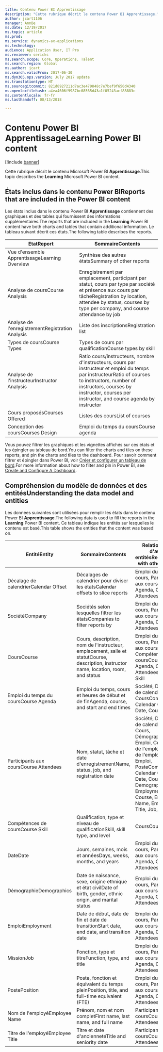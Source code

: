 ```yaml
---
title: Contenu Power BI Apprentissage
description: "Cette rubrique décrit le contenu Power BI Apprentissage."
author: jcart1106
manager: AnnBe
ms.date: 12/19/2017
ms.topic: article
ms.prod: 
ms.service: dynamics-ax-applications
ms.technology: 
audience: Application User, IT Pro
ms.reviewer: sericks
ms.search.scope: Core, Operations, Talent
ms.search.region: Global
ms.author: jcart
ms.search.validFrom: 2017-06-30
ms.dyn365.ops.version: July 2017 update
ms.translationtype: HT
ms.sourcegitcommit: 821d8927211d7ac3e479848c7e7bef9f650d4340
ms.openlocfilehash: a4ea4606f9987bc08565d43a1f05243acf88883c
ms.contentlocale: fr-fr
ms.lasthandoff: 08/13/2018

---
```


# <a name="learning-power-bi-content"></a><span data-ttu-id="197bb-103">Contenu Power BI Apprentissage</span><span class="sxs-lookup"><span data-stu-id="197bb-103">Learning Power BI content</span></span>

[!include [banner](../includes/banner.md)]

<span data-ttu-id="197bb-104">Cette rubrique décrit le contenu Microsoft Power BI **Apprentissage**.</span><span class="sxs-lookup"><span data-stu-id="197bb-104">This topic describes the **Learning** Microsoft Power BI content.</span></span>

## <a name="reports-that-are-included-in-the-power-bi-content"></a><span data-ttu-id="197bb-105">États inclus dans le contenu Power BI</span><span class="sxs-lookup"><span data-stu-id="197bb-105">Reports that are included in the Power BI content</span></span>

<span data-ttu-id="197bb-106">Les états inclus dans le contenu Power BI **Apprentissage** contiennent des graphiques et des tables qui fournissent des informations supplémentaires.</span><span class="sxs-lookup"><span data-stu-id="197bb-106">The reports that are included in the **Learning** Power BI content have both charts and tables that contain additional information.</span></span> <span data-ttu-id="197bb-107">Le tableau suivant décrit ces états.</span><span class="sxs-lookup"><span data-stu-id="197bb-107">The following table describes the reports.</span></span>

| <span data-ttu-id="197bb-108">Etat</span><span class="sxs-lookup"><span data-stu-id="197bb-108">Report</span></span>                | <span data-ttu-id="197bb-109">Sommaire</span><span class="sxs-lookup"><span data-stu-id="197bb-109">Contents</span></span> |
|-----------------------|----------|
| <span data-ttu-id="197bb-110">Vue d'ensemble Apprentissage</span><span class="sxs-lookup"><span data-stu-id="197bb-110">Learning Overview</span></span>     | <span data-ttu-id="197bb-111">Synthèse des autres états</span><span class="sxs-lookup"><span data-stu-id="197bb-111">Summary of other reports</span></span> |
| <span data-ttu-id="197bb-112">Analyse de cours</span><span class="sxs-lookup"><span data-stu-id="197bb-112">Course Analysis</span></span>       | <span data-ttu-id="197bb-113">Enregistrement par emplacement, participant par statut, cours par type par société et présence aux cours par tâche</span><span class="sxs-lookup"><span data-stu-id="197bb-113">Registration by location, attendee by status, courses by type per company, and course attendance by job</span></span> |
| <span data-ttu-id="197bb-114">Analyse de l'enregistrement</span><span class="sxs-lookup"><span data-stu-id="197bb-114">Registration Analysis</span></span> | <span data-ttu-id="197bb-115">Liste des inscriptions</span><span class="sxs-lookup"><span data-stu-id="197bb-115">Registration list</span></span> |
| <span data-ttu-id="197bb-116">Types de cours</span><span class="sxs-lookup"><span data-stu-id="197bb-116">Course Types</span></span>          | <span data-ttu-id="197bb-117">Types de cours par qualification</span><span class="sxs-lookup"><span data-stu-id="197bb-117">Course types by skill</span></span> |
| <span data-ttu-id="197bb-118">Analyse de l'instructeur</span><span class="sxs-lookup"><span data-stu-id="197bb-118">Instructor Analysis</span></span>   | <span data-ttu-id="197bb-119">Ratio cours/instructeurs, nombre d'instructeurs, cours par instructeur et emploi du temps par instructeur</span><span class="sxs-lookup"><span data-stu-id="197bb-119">Ratio of courses to instructors, number of instructors, courses by instructor, courses per instructor, and course agenda by instructor</span></span> |
| <span data-ttu-id="197bb-120">Cours proposés</span><span class="sxs-lookup"><span data-stu-id="197bb-120">Courses Offered</span></span>       | <span data-ttu-id="197bb-121">Listes des cours</span><span class="sxs-lookup"><span data-stu-id="197bb-121">List of courses</span></span> |
| <span data-ttu-id="197bb-122">Conception des cours</span><span class="sxs-lookup"><span data-stu-id="197bb-122">Courses Design</span></span>        | <span data-ttu-id="197bb-123">Emploi du temps du cours</span><span class="sxs-lookup"><span data-stu-id="197bb-123">Course agenda</span></span> |

<span data-ttu-id="197bb-124">Vous pouvez filtrer les graphiques et les vignettes affichés sur ces états et les épingler au tableau de bord.</span><span class="sxs-lookup"><span data-stu-id="197bb-124">You can filter the charts and tiles on these reports, and pin the charts and tiles to the dashboard.</span></span> <span data-ttu-id="197bb-125">Pour savoir comment filtrer et épingler dans Power BI, voir [Créer et configurer un tableau de bord](https://powerbi.microsoft.com/en-us/guided-learning/powerbi-learning-4-2-create-configure-dashboards).</span><span class="sxs-lookup"><span data-stu-id="197bb-125">For more information about how to filter and pin in Power BI, see [Create and Configure A Dashboard](https://powerbi.microsoft.com/en-us/guided-learning/powerbi-learning-4-2-create-configure-dashboards).</span></span>

## <a name="understanding-the-data-model-and-entities"></a><span data-ttu-id="197bb-126">Compréhension du modèle de données et des entités</span><span class="sxs-lookup"><span data-stu-id="197bb-126">Understanding the data model and entities</span></span>

<span data-ttu-id="197bb-127">Les données suivantes sont utilisées pour remplir les états dans le contenu Power BI **Apprentissage**.</span><span class="sxs-lookup"><span data-stu-id="197bb-127">The following data is used to fill the reports in the **Learning** Power BI content.</span></span> <span data-ttu-id="197bb-128">Ce tableau indique les entités sur lesquelles le contenu est basé.</span><span class="sxs-lookup"><span data-stu-id="197bb-128">This table shows the entities that the content was based on.</span></span>

| <span data-ttu-id="197bb-129">Entité</span><span class="sxs-lookup"><span data-stu-id="197bb-129">Entity</span></span>           | <span data-ttu-id="197bb-130">Sommaire</span><span class="sxs-lookup"><span data-stu-id="197bb-130">Contents</span></span>                                                         | <span data-ttu-id="197bb-131">Relations avec d'autres entités</span><span class="sxs-lookup"><span data-stu-id="197bb-131">Relationships with other entities</span></span> |
|------------------|------------------------------------------------------------------|-----------------------------------|
| <span data-ttu-id="197bb-132">Décalage de calendrier</span><span class="sxs-lookup"><span data-stu-id="197bb-132">Calendar Offset</span></span>  | <span data-ttu-id="197bb-133">Décalages de calendrier pour diviser les états</span><span class="sxs-lookup"><span data-stu-id="197bb-133">Calendar offsets to slice reports</span></span>                                | <span data-ttu-id="197bb-134">Emploi du temps du cours, Participants aux cours</span><span class="sxs-lookup"><span data-stu-id="197bb-134">Course Agenda, Course Attendees</span></span> |
| <span data-ttu-id="197bb-135">Société</span><span class="sxs-lookup"><span data-stu-id="197bb-135">Company</span></span>          | <span data-ttu-id="197bb-136">Sociétés selon lesquelles filtrer les états</span><span class="sxs-lookup"><span data-stu-id="197bb-136">Companies to filter reports by</span></span>                                   | <span data-ttu-id="197bb-137">Emploi du temps du cours, Participants aux cours</span><span class="sxs-lookup"><span data-stu-id="197bb-137">Course Agenda, Course Attendees</span></span> |
| <span data-ttu-id="197bb-138">Cours</span><span class="sxs-lookup"><span data-stu-id="197bb-138">Course</span></span>           | <span data-ttu-id="197bb-139">Cours, description, nom de l'instructeur, emplacement, salle et statut</span><span class="sxs-lookup"><span data-stu-id="197bb-139">Course, description, instructor name, location, room, and status</span></span> | <span data-ttu-id="197bb-140">Emploi du temps du cours, Participants aux cours, Compétences du cours</span><span class="sxs-lookup"><span data-stu-id="197bb-140">Course Agenda, Course Attendees, Course Skill</span></span> |
| <span data-ttu-id="197bb-141">Emploi du temps du cours</span><span class="sxs-lookup"><span data-stu-id="197bb-141">Course Agenda</span></span>    | <span data-ttu-id="197bb-142">Emploi du temps, cours et heures de début et de fin</span><span class="sxs-lookup"><span data-stu-id="197bb-142">Agenda, course, and start and end times</span></span>                          | <span data-ttu-id="197bb-143">Société, Décalage de calendrier, Date, Cours</span><span class="sxs-lookup"><span data-stu-id="197bb-143">Company, Calendar Offset, Date, Course</span></span> |
| <span data-ttu-id="197bb-144">Participants aux cours</span><span class="sxs-lookup"><span data-stu-id="197bb-144">Course Attendees</span></span> | <span data-ttu-id="197bb-145">Nom, statut, tâche et date d'enregistrement</span><span class="sxs-lookup"><span data-stu-id="197bb-145">Name, status, job, and registration date</span></span>                         | <span data-ttu-id="197bb-146">Société, Décalage de calendrier, Date, Cours, Démographie, Emploi, Cours, Nom de l'employé, Titre de l'employé, Emploi, Poste</span><span class="sxs-lookup"><span data-stu-id="197bb-146">Company, Calendar Offset, Date, Course, Demographics, Employment, Course, Employee Name, Employee Title, Job, Position</span></span> |
| <span data-ttu-id="197bb-147">Compétences de cours</span><span class="sxs-lookup"><span data-stu-id="197bb-147">Course Skill</span></span>     | <span data-ttu-id="197bb-148">Qualification, type et niveau de qualification</span><span class="sxs-lookup"><span data-stu-id="197bb-148">Skill, skill type, and level</span></span>                                     | <span data-ttu-id="197bb-149">Cours</span><span class="sxs-lookup"><span data-stu-id="197bb-149">Course</span></span> |
| <span data-ttu-id="197bb-150">Date</span><span class="sxs-lookup"><span data-stu-id="197bb-150">Date</span></span>             | <span data-ttu-id="197bb-151">Jours, semaines, mois et années</span><span class="sxs-lookup"><span data-stu-id="197bb-151">Days, weeks, months, and years</span></span>                                   | <span data-ttu-id="197bb-152">Emploi du temps du cours, Participants aux cours</span><span class="sxs-lookup"><span data-stu-id="197bb-152">Course Agenda, Course Attendees</span></span> |
| <span data-ttu-id="197bb-153">Démographie</span><span class="sxs-lookup"><span data-stu-id="197bb-153">Demographics</span></span>     | <span data-ttu-id="197bb-154">Date de naissance, sexe, origine ethnique et état civil</span><span class="sxs-lookup"><span data-stu-id="197bb-154">Date of birth, gender, ethnic origin, and marital status</span></span>         | <span data-ttu-id="197bb-155">Emploi du temps du cours, Participants aux cours</span><span class="sxs-lookup"><span data-stu-id="197bb-155">Course Agenda, Course Attendees</span></span> |
| <span data-ttu-id="197bb-156">Emploi</span><span class="sxs-lookup"><span data-stu-id="197bb-156">Employment</span></span>       | <span data-ttu-id="197bb-157">Date de début, date de fin et date de transition</span><span class="sxs-lookup"><span data-stu-id="197bb-157">Start date, end date, and transition date</span></span>                        | <span data-ttu-id="197bb-158">Emploi du temps du cours, Participants aux cours</span><span class="sxs-lookup"><span data-stu-id="197bb-158">Course Agenda, Course Attendees</span></span> |
| <span data-ttu-id="197bb-159">Mission</span><span class="sxs-lookup"><span data-stu-id="197bb-159">Job</span></span>              | <span data-ttu-id="197bb-160">Fonction, type et titre</span><span class="sxs-lookup"><span data-stu-id="197bb-160">Function, type, and title</span></span>                                        | <span data-ttu-id="197bb-161">Emploi du temps du cours, Participants aux cours</span><span class="sxs-lookup"><span data-stu-id="197bb-161">Course Agenda, Course Attendees</span></span> |
| <span data-ttu-id="197bb-162">Poste</span><span class="sxs-lookup"><span data-stu-id="197bb-162">Position</span></span>         | <span data-ttu-id="197bb-163">Poste, fonction et équivalent du temps plein</span><span class="sxs-lookup"><span data-stu-id="197bb-163">Position, title, and full-time equivalent (FTE)</span></span>                  | <span data-ttu-id="197bb-164">Emploi du temps du cours, Participants aux cours</span><span class="sxs-lookup"><span data-stu-id="197bb-164">Course Agenda, Course Attendees</span></span> |
| <span data-ttu-id="197bb-165">Nom de l'employé</span><span class="sxs-lookup"><span data-stu-id="197bb-165">Employee Name</span></span>    | <span data-ttu-id="197bb-166">Prénom, nom et nom complet</span><span class="sxs-lookup"><span data-stu-id="197bb-166">First name, last name, and full name</span></span>                             | <span data-ttu-id="197bb-167">Participants aux cours</span><span class="sxs-lookup"><span data-stu-id="197bb-167">Course Attendees</span></span> |
| <span data-ttu-id="197bb-168">Titre de l'employé</span><span class="sxs-lookup"><span data-stu-id="197bb-168">Employee Title</span></span>   | <span data-ttu-id="197bb-169">Titre et date d'ancienneté</span><span class="sxs-lookup"><span data-stu-id="197bb-169">Title and seniority date</span></span>                                         | <span data-ttu-id="197bb-170">Participants aux cours</span><span class="sxs-lookup"><span data-stu-id="197bb-170">Course Attendees</span></span> |


